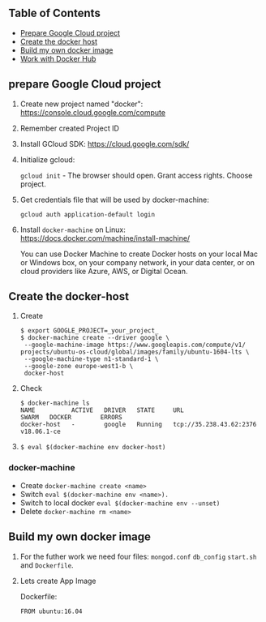 ## Table of Contents
  
- [Prepare Google Cloud project](#prepare-google-cloud-project)
- [Create the docker host](#create-the-docker-host)
- [Build my own docker image](#build-my-own-docker-image)
- [Work with Docker Hub](work-with-docker-hub)
  
## prepare Google Cloud project
  
1. Create new project named "docker": https://console.cloud.google.com/compute
1. Remember created Project ID
1. Install GCloud SDK: https://cloud.google.com/sdk/
1. Initialize gcloud:

   `gcloud init` - The browser should open. Grant access rights. Choose project.
1. Get credentials file that will be used by docker-machine:

   `gcloud auth application-default login`
1. Install `docker-machine` on Linux: https://docs.docker.com/machine/install-machine/ 

   You can use Docker Machine to create Docker hosts on your local Mac or Windows box, on your company network, in your data center, or on cloud providers like Azure, AWS, or Digital Ocean.

## Create the docker-host

1. Create

   ```
   $ export GOOGLE_PROJECT=_your_project_
   $ docker-machine create --driver google \
    --google-machine-image https://www.googleapis.com/compute/v1/
   projects/ubuntu-os-cloud/global/images/family/ubuntu-1604-lts \
    --google-machine-type n1-standard-1 \
    --google-zone europe-west1-b \
    docker-host
   ```
1. Check

   ```
   $ docker-machine ls
   NAME          ACTIVE   DRIVER   STATE     URL                       SWARM   DOCKER        ERRORS
   docker-host   -        google   Running   tcp://35.238.43.62:2376           v18.06.1-ce   

   ```
1. 
   `$ eval $(docker-machine env docker-host)`

### docker-machine

- Create
   `docker-machine create <name>`
- Switch
   `eval $(docker-machine env <name>).`
- Switch to local docker
   `eval $(docker-machine env --unset)`
- Delete
   `docker-machine rm <name>`

## Build my own docker image

1. For the futher work we need four files: `mongod.conf` `db_config` `start.sh` and `Dockerfile`. 
1. Lets create App Image

   Dockerfile:
   ```
   FROM ubuntu:16.04
   ```
